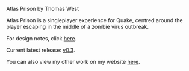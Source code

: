 Atlas Prison
by Thomas West


Atlas Prison is a singleplayer experience for Quake, centred around the player escaping in the middle of a zombie virus outbreak.

For design notes, click [here](https://github.com/ThomasTheWest/quake-spAtlasPrison/wiki).

Current latest release: [v0.3](https://github.com/ThomasTheWest/quake-spAtlasPrison/releases/tag/0.3).

You can also view my other work on my website [here](https://thomasthewest.neocities.org/).

